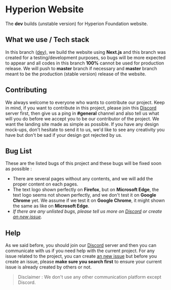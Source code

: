 # Hyperion Website
The **dev** builds (unstable version) for Hyperion Foundation website.

## What we use / Tech stack
In this branch ([dev](https://github.com/hyperion-foundation/landing/tree/dev)), we build the website using **Next.js** and this branch was created for a testing/development purposes, so bugs will be more expected to appear and all codes in this branch **100%** cannot be used for production release. We will push to **master** branch if necessary and **master** branch meant to be the production (stable version) release of the website.

## Contributing
We always welcome to everyone who wants to contribute our project. Keep in mind, if you want to contribute in this project, please join this [Discord](https://discord.gg/B6dSRjs) server first, then give us a ping in **#general** channel and also tell us what will you do before we accept you to be our contributor of the project. We want the landing site made as simple as possible. If you have any design mock-ups, don't hesitate to send it to us, we'd like to see any creativity you have but don't be sad if your design got rejected by us.

## Bug List
These are the listed bugs of this project and these bugs will be fixed soon as possible :
- There are several pages without any contents, and we will add the proper content on each pages.
- The text logo shown perfectly on **Firefox**, but on **Microsoft Edge**, the text logo seems not shown perfectly, and we don't test it on **Google Chrome** yet. We assume if we test it on **Google Chrome**, it might shown the same as like on **Microsoft Edge**.
- *If there are any unlisted bugs, please tell us more on [Discord](https://discord.gg/B6dSRjs) or create [an new issue](https://github.com/hyperion-foundation/landing/issues).*

## Help
As we said before, you should join our [Discord](https://discord.gg/B6dSRjs) server and then you can communicate with us if you need help with the current project. For any issue related to the project, you can create [an new issue](https://github.com/hyperion-foundation/landing/issues) but before you create an issue, please **make sure you search first** to ensure your current issue is already created by others or not.
> Disclaimer : We don't use any other communication platform except Discord.
